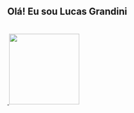 ## Olá! Eu sou Lucas Grandini


<div>
 <a href="https://beacons.ai/rafaballerini">
 <img height="180em" username=lucasgrandini&show_icons=true&theme=dracula&include_all_comits=true&count_private=true"/>
 <img height="160em" src="https://github-readme-stats.vercel.app/api/top-langs/?username=lucasgrandini&layout=compact&langs_count=16&theme=dracula"/>
</div>
